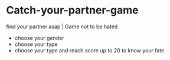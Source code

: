 # Catch-your-partner-game
find your partner asap | Game not to be hated
- choose your gender
- choose your type
- choose your type and reach score up to 20 to know your fate
